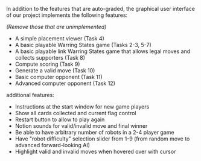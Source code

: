 In addition to the features that are auto-graded, the graphical user interface
of our project implements the following features:

*(Remove those that are unimplemented)*

 - A simple placement viewer (Task 4)
 - A basic playable Warring States game (Tasks 2-3, 5-7)
 - A basic playable link Warring States game that allows legal moves and collects supporters (Task 8)
 - Compute scoring (Task 9)
 - Generate a valid move (Task 10)
 - Basic computer opponent (Task 11)
 - Advanced computer opponent (Task 12)

additional features:
 - Instructions at the start window for new game players
 - Show all cards collected and current flag control
 - Restart button to allow to play again
 - Notion sounds for valid/invalid move and final winner
 - Be able to have arbitrary number of robots in a 2-4 player game
 - Have "robot difficulty" selection slider from 1-9 (from random move to advanced forward-looking AI)
 - Highlight valid and invalid moves when hovered over with cursor


